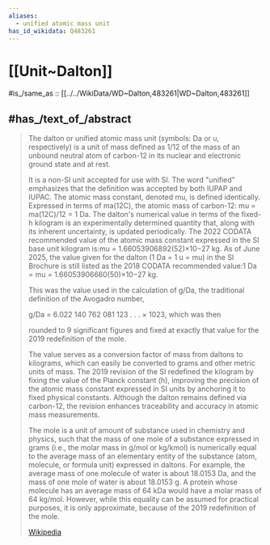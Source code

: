 ```yaml
---
aliases:
  - unified atomic mass unit
has_id_wikidata: Q483261
---
```


# [[Unit~Dalton]]

#is_/same_as :: [[../../WikiData/WD~Dalton,483261|WD~Dalton,483261]] 

## #has_/text_of_/abstract 

> The dalton or unified atomic mass unit (symbols: Da or u, respectively) 
> is a unit of mass defined as ⁠1/12⁠ of the mass of an unbound neutral atom of carbon-12 
> in its nuclear and electronic ground state and at rest. 
> 
> It is a non-SI unit accepted for use with SI. 
> The word "unified" emphasizes that the definition was accepted by both IUPAP and IUPAC. The atomic mass constant, denoted mu, is defined identically. Expressed in terms of ma(12C), the atomic mass of carbon-12: mu = ma(12C)/12 = 1 Da. The dalton's numerical value in terms of the fixed-h kilogram is an experimentally determined quantity that, along with its inherent uncertainty, is updated periodically. The 2022 CODATA recommended value of the atomic mass constant expressed in the SI base unit kilogram is:mu = 1.66053906892(52)×10−27 kg. As of June 2025, the value given for the dalton (1 Da = 1 u = mu) in the SI Brochure is still listed as the 2018 CODATA recommended value:1 Da = mu = 1.66053906660(50)×10−27 kg. 
>
> This was the value used in the calculation of g/Da, the traditional definition of the Avogadro number,
>
> g/Da = 6.022 140 762 081 123 . . . × 1023, which was then
>
> rounded to 9 significant figures and fixed at exactly that value for the 2019 redefinition of the mole.
>
> The value serves as a conversion factor of mass from daltons to kilograms, which can easily be converted to grams and other metric units of mass. The 2019 revision of the SI redefined the kilogram by fixing the value of the Planck constant (h), improving the precision of the atomic mass constant expressed in SI units by anchoring it to fixed physical constants. Although the dalton remains defined via carbon-12, the revision enhances traceability and accuracy in atomic mass measurements.
>
> The mole is a unit of amount of substance used in chemistry and physics, such that the mass of one mole of a substance expressed in grams (i.e., the molar mass in g/mol or kg/kmol) is numerically equal to the average mass of an elementary entity of the substance (atom, molecule, or formula unit) expressed in daltons. For example, the average mass of one molecule of water is about 18.0153 Da, and the mass of one mole of water is about 18.0153 g. A protein whose molecule has an average mass of 64 kDa would have a molar mass of 64 kg/mol. However, while this equality can be assumed for practical purposes, it is only approximate, because of the 2019 redefinition of the mole.
>
> [Wikipedia](https://en.wikipedia.org/wiki/Dalton%20(unit)) 



